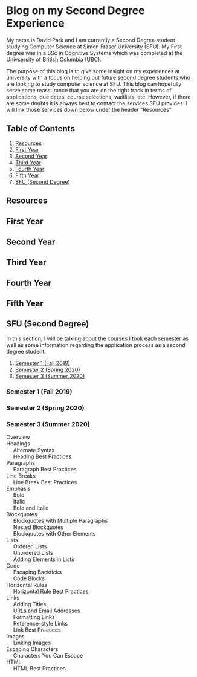 <html>
  <div>
    <h1>Blog on my Second Degree Experience</h1>
      <p> My name is David Park and I am currently a Second Degree student studying Computer Science at Simon Fraser University  
      (SFU). My First degree was in a BSc in Cognitive Systems which was completed at the Univsersity of British Columbia (UBC).
      </p>
      <p>The purpose of this blog is to give some insight on my experiences at university with a focus on helping out future
      second degree students who are looking to study computer science at SFU. This blog can hopefully serve some reassurance
      that you are on the right track in terms of applications, due dates, course selections, waitlists, etc. However, if there 
      are some doubts it is always best to contact the services SFU provides. I will link those services down below under the 
      header "Resources"
      </p>
  </div>
  
  <div>
  <h2> Table of Contents </h2>
  <ol>
    <li> <a href="#Resource-header"> Resources </a> </li>
    <li> <a href="#First-year-header"> First Year </a> </li>
    <li> <a href="#Second-year-header"> Second Year </a> </li>
    <li> <a href="#Third-year-header"> Third Year </a> </li>
    <li> <a href="#Fourth-year-header"> Fourth Year </a> </li>
    <li> <a href="#Fifth-year-header"> Fifth Year </a> </li>
    <li> <a href="#SFU-header"> SFU (Second Degree) </a> </li>
  </ol>
  </div>
  
  <div>
  <h2 id="Resource-header"> Resources </h2>
  <h2 id="First-year-header"> First Year </h2>
  <h2 id="Second-year-header"> Second Year </h2>
  <h2 id="Third-year-header"> Third Year </h2>
  <h2 id="Fourth-year-header"> Fourth Year </h2>
  <h2 id="Fifth-year-header"> Fifth Year </h2>
  
  <div>
  <h2 id="SFU-header"> SFU (Second Degree) </h2>
	<p> In this section, I will be talking about the courses I took each semester as well as some information regarding the application process as a second degree student. </p> 
	<ol>
		<li> <a href="#Sem1"> Semester 1 (Fall 2019) </a> </li>
		<li> <a href="#Sem2"> Semester 2 (Spring 2020) </a> </li>
		<li> <a href="#Sem3"> Semester 3 (Summer 2020) </a> </li>
	</ol>
	<h3 id="Sem1"> Semester 1 (Fall 2019) </h3>
	<h3 id="Sem2"> Semester 2 (Spring 2020) </h3>
	<h3 id="Sem3"> Semester 3 (Summer 2020) </h3>
		

  </div>
	
<div>
        <div class="col-md-3 d-none d-md-block" id="sidebar">
          <nav id="toc" data-toggle="toc" class="sticky-top" style="z-index:1"><ul class="nav navbar-nav"><li><a class="nav-link" href="#overview">Overview</a></li><li><a class="nav-link" href="#headings">Headings</a><ul class="nav navbar-nav"><li><a class="nav-link" href="#alternate-syntax">Alternate Syntax</a></li><li><a class="nav-link" href="#heading-best-practices">Heading Best Practices</a></li></ul></li><li><a class="nav-link" href="#paragraphs-1">Paragraphs</a><ul class="nav navbar-nav"><li><a class="nav-link" href="#paragraph-best-practices">Paragraph Best Practices</a></li></ul></li><li><a class="nav-link" href="#line-breaks">Line Breaks</a><ul class="nav navbar-nav"><li><a class="nav-link" href="#line-break-best-practices">Line Break Best Practices</a></li></ul></li><li><a class="nav-link" href="#emphasis">Emphasis</a><ul class="nav navbar-nav"><li><a class="nav-link" href="#bold">Bold</a></li><li><a class="nav-link" href="#italic">Italic</a></li><li><a class="nav-link" href="#bold-and-italic">Bold and Italic</a></li></ul></li><li><a class="nav-link" href="#blockquotes-1">Blockquotes</a><ul class="nav navbar-nav"><li><a class="nav-link" href="#blockquotes-with-multiple-paragraphs">Blockquotes with Multiple Paragraphs</a></li><li><a class="nav-link" href="#nested-blockquotes">Nested Blockquotes</a></li><li><a class="nav-link" href="#blockquotes-with-other-elements">Blockquotes with Other Elements</a></li></ul></li><li><a class="nav-link" href="#lists">Lists</a><ul class="nav navbar-nav"><li><a class="nav-link" href="#ordered-lists">Ordered Lists</a></li><li><a class="nav-link" href="#unordered-lists">Unordered Lists</a></li><li><a class="nav-link" href="#adding-elements-in-lists">Adding Elements in Lists</a></li></ul></li><li><a class="nav-link" href="#code">Code</a><ul class="nav navbar-nav"><li><a class="nav-link" href="#escaping-backticks">Escaping Backticks</a></li><li><a class="nav-link" href="#code-blocks">Code Blocks</a></li></ul></li><li><a class="nav-link" href="#horizontal-rules">Horizontal Rules</a><ul class="nav navbar-nav"><li><a class="nav-link" href="#horizontal-rule-best-practices">Horizontal Rule Best Practices</a></li></ul></li><li><a class="nav-link" href="#links">Links</a><ul class="nav navbar-nav"><li><a class="nav-link" href="#adding-titles">Adding Titles</a></li><li><a class="nav-link" href="#urls-and-email-addresses">URLs and Email Addresses</a></li><li><a class="nav-link" href="#formatting-links">Formatting Links</a></li><li><a class="nav-link" href="#reference-style-links">Reference-style Links</a></li><li><a class="nav-link" href="#link-best-practices">Link Best Practices</a></li></ul></li><li><a class="nav-link" href="#images-1">Images</a><ul class="nav navbar-nav"><li><a class="nav-link" href="#linking-images">Linking Images</a></li></ul></li><li><a class="nav-link active" href="#escaping-characters">Escaping Characters</a><ul class="nav navbar-nav"><li><a class="nav-link" href="#characters-you-can-escape">Characters You Can Escape</a></li></ul></li><li><a class="nav-link" href="#html">HTML</a><ul class="nav navbar-nav"><li><a class="nav-link" href="#html-best-practices">HTML Best Practices</a></li></ul></li></ul></nav>
        </div>

